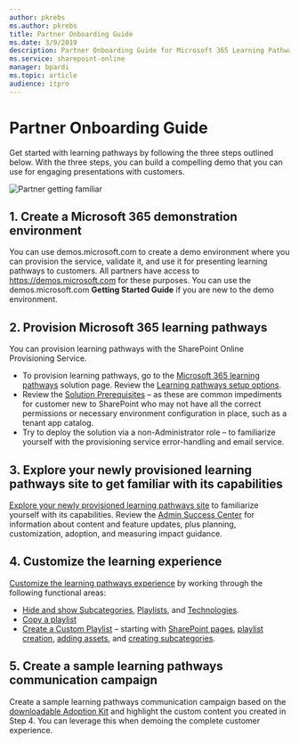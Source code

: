 ```yaml
---
author: pkrebs
ms.author: pkrebs
title: Partner Onboarding Guide
ms.date: 3/9/2019
description: Partner Onboarding Guide for Microsoft 365 Learning Pathways
ms.service: sharepoint-online
manager: bpardi
ms.topic: article
audience: itpro
---
```


# Partner Onboarding Guide
Get started with learning pathways by following the three steps outlined below. With the three steps, you can build a compelling demo that you can use for engaging presentations with customers. 

![Partner getting familiar](media/cg-partner-getfam.png)

## 1. Create a Microsoft 365 demonstration environment
You can use demos.microsoft.com to create a demo environment where you can provision the service, validate it, and use it for presenting learning pathways to customers. All partners have access to https://demos.microsoft.com for these purposes. You can use the demos.microsoft.com **Getting Started Guide** if you are new to the demo environment.

## 2. Provision Microsoft 365 learning pathways
You can provision learning pathways with the SharePoint Online Provisioning Service.
- To provision learning pathways, go to the [Microsoft 365 learning pathways](https://adoption.microsoft.com/en-us/microsoft-365-learning-pathways/) solution page. Review the [Learning pathways setup options](./custom_setupoptions.md). 
- Review the [Solution Prerequisites](./custom_provision.md) – as these are common impediments for customer new to SharePoint who may not have all the correct permissions or necessary environment configuration in place, such as a tenant app catalog.
- Try to deploy the solution via a non-Administrator role – to familiarize yourself with the provisioning service error-handling and email service.

## 3. Explore your newly provisioned learning pathways site to get familiar with its capabilities
[Explore your newly provisioned learning pathways site](./custom_exploresite.md) to familiarize yourself with its capabilities. Review the [Admin Success Center](./custom_successcenter.md) for information about content and feature updates, plus planning, customization, adoption, and measuring impact guidance.

## 4. Customize the learning experience
[Customize the learning pathways experience](./custom_overview.md) by working through the following functional areas:
- [Hide and show Subcategories](./custom_hideshowsub.md), [Playlists](./custom_hideshowplaylists.md), and [Technologies](./custom_hideshowtech.md).
- [Copy a playlist](./custom_copyplaylist.md)
- [Create a Custom Playlist](./custom_createnewplaylist.md) – starting with [SharePoint pages](./custom_createnewpage.md), [playlist creation](./custom_createnewplaylist.md), [adding assets](./custom_addassets.md), and [creating subcategories](./custom_createnewcat.md).

## 5. Create a sample learning pathways communication campaign
Create a sample learning pathways communication campaign based on the [downloadable Adoption Kit](https://teamworktools.azurewebsites.net/m365lp/m365lpadoptionkit.zip) and highlight the custom content you created in Step 4. You can leverage this when demoing the complete customer experience.